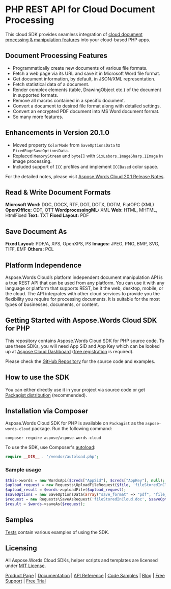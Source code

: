 # PHP REST API for Cloud Document Processing

This cloud SDK provides seamless integration of [cloud document processing & manipulation features](https://products.aspose.cloud/words/net) into your cloud-based PHP apps.

## Document Processing Features

- Programmatically create new documents of various file formats.
- Fetch a web page via its URL and save it in Microsoft Word file format.
- Get document information, by default, in JSON/XML representation.
- Fetch statistical data of a document.
- Render complex elements (table, DrawingObject etc.) of the document in supported formats.
- Remove all macros contained in a specific document.
- Convert a document to desired file format along with detailed settings.
- Convert an encrypted PDF document into MS Word document format.
- So many more features.

## Enhancements in Version 20.1.0

- Moved property `ColorMode` from `SaveOptionsData` to `FixedPageSaveOptionsData`.
- Replaced `MemoryStream` and `byte[]` with `SixLabors.ImageSharp.IImage` in image processing.
- Included support of `ICC` profiles and implement `ICCBased` color space.

For the detailed notes, please visit [Aspose.Words Cloud 20.1 Release Notes](https://docs.aspose.cloud/display/wordscloud/Aspose.Words+Cloud+20.1+Release+Notes).

## Read & Write Document Formats

**Microsoft Word:** DOC, DOCX, RTF, DOT, DOTX, DOTM, FlatOPC (XML)
**OpenOffice:** ODT, OTT
**WordprocessingML:** XML
**Web:** HTML, MHTML, HtmlFixed
**Text:** TXT
**Fixed Layout:** PDF

## Save Document As

**Fixed Layout:** PDF/A, XPS, OpenXPS, PS
**Images:** JPEG, PNG, BMP, SVG, TIFF, EMF
**Others:** PCL

## Platform Independence

Aspose.Words Cloud’s platform independent document manipulation API is a true REST API that can be used from any platform. You can use it with any language or platform that supports REST, be it the web, desktop, mobile, or the cloud. The API integrates with other cloud services to provide you the flexibility you require for processing documents. It is suitable for the most types of businesses, documents, or content.

## Getting Started with Aspose.Words Cloud SDK for PHP

This repository contains Aspose.Words Cloud SDK for PHP source code. To use these SDKs, you will need App SID and App Key which can be looked up at [Aspose Cloud Dashboard](https://dashboard.aspose.cloud/#/apps) ([free registration](https://id.containerize.com/signup?clientId=prod.discourse.aspose&redirectUrl=https://forum.aspose.cloud/session/sso) is required).

Please check the [GitHub Repository](https://github.com/aspose-words-cloud/aspose-words-cloud-php) for the source code and examples.

## How to use the SDK

You can either directly use it in your project via source code or get [Packagist distribution](https://packagist.org/packages/aspose/aspose-words-cloud) (recommended).

## Installation via Composer

Aspose.Words Cloud SDK for PHP is available on `Packagist` as the `aspose-words-cloud` package. Run the following command:

```console
composer require aspose/aspose-words-cloud
```

To use the SDK, use Composer's [autoload](https://getcomposer.org/doc/00-intro.md#autoloading):

```php
require __DIR__ . '/vendor/autoload.php';
```

### Sample usage

```php
$this->words = new WordsApi($creds["AppSid"], $creds["AppKey"], null);
$upload_request = new Requests\UploadFileRequest($file, 'fileStoredInCloud.doc');
$upload_result = $words->uploadFile($upload_request);
$saveOptions = new SaveOptionsData(array("save_format" => "pdf", "file_name" => 'destination.pdf'));
$request = new Requests\SaveAsRequest('fileStoredInCloud.doc', $saveOptions);
$result = $words->saveAs($request);
```

## Samples

[Tests](https://github.com/aspose-words-cloud/aspose-words-cloud-php/blob/HEAD/tests/Aspose/Words) contain various examples of using the SDK.

## Licensing

All Aspose.Words Cloud SDKs, helper scripts and templates are licensed under [MIT License](https://github.com/aspose-words-cloud/aspose-words-cloud-php/blob/master/LICENSE).

[Product Page](https://products.aspose.cloud/words/php) | [Documentation](https://docs.aspose.cloud/display/wordscloud/Home) | [API Reference](https://apireference.aspose.cloud/words/) | [Code Samples](https://github.com/aspose-words-cloud/aspose-words-cloud-php) | [Blog](https://blog.aspose.cloud/category/words/) | [Free Support](https://forum.aspose.cloud/c/words) | [Free Trial](https://dashboard.aspose.cloud/#/apps)
